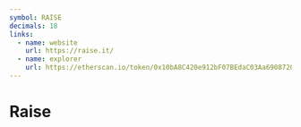 ```yaml
---
symbol: RAISE
decimals: 18
links:
  - name: website
    url: https://raise.it/
  - name: explorer
    url: https://etherscan.io/token/0x10bA8C420e912bF07BEdaC03Aa6908720db04e0c
---
```


# Raise
